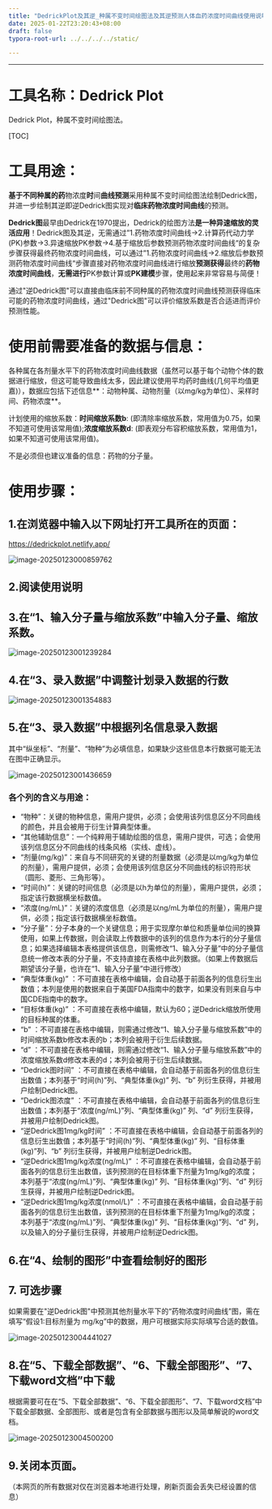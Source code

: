 ```yaml
---
title: "DedrickPlot及其逆_种属不变时间绘图法及其逆预测人体血药浓度时间曲线使用说明"
date: 2025-01-22T23:20:43+08:00
draft: false
typora-root-url: ../../../../static/

---
```


---

# 工具名称：Dedrick Plot

Dedrick Plot，种属不变时间绘图法。

[TOC]

# 工具用途：

**基于不同种属的药**物浓度**时**间**曲线预测**采用种属不变时间绘图法绘制Dedrick图，并进一步绘制其逆即逆Dedrick图实现对**临床药物浓度时间曲线**的预测。

**Dedrick图**最早由Dedrick在1970提出，Dedrick的绘图方法**是一种异速缩放的灵活应用**！Dedrick图及其逆，无需通过”1.药物浓度时间曲线→2.计算药代动力学(PK)参数→3.异速缩放PK参数→4.基于缩放后参数预测药物浓度时间曲线“的复杂步骤获得最终药物浓度时间曲线，可以通过”1.药物浓度时间曲线→2.缩放后参数预测药物浓度时间曲线“步骤直接对药物浓度时间曲线进行缩放**预测获得**最终的**药物浓度时间曲线**，**无需进行**PK参数计算或**PK建模**步骤，使用起来非常容易与简便！

通过"逆Dedrick图"可以直接由临床前不同种属的药物浓度时间曲线预测获得临床可能的药物浓度时间曲线，通过"Dedrick图"可以评价缩放系数是否合适进而评价预测性能。

# 使用前需要准备的数据与信息：

各种属在各剂量水平下的药物浓度时间曲线数据（虽然可以基于每个动物个体的数据进行缩放，但这可能导致曲线太多，因此建议使用平均药时曲线(几何平均值更嘉)），数据应包括下述信息**：动物种属、动物剂量（以mg/kg为单位）、采样时间、药物浓度**。

计划使用的缩放系数：**时间缩放系数b**: (即清除率缩放系数，常用值为0.75，如果不知道可使用该常用值);**浓度缩放系数d**: (即表观分布容积缩放系数，常用值为1，如果不知道可使用该常用值)。

不是必须但也建议准备的信息：药物的分子量。

# 使用步骤：

## 1.在浏览器中输入以下网址打开工具所在的页面：

https://dedrickplot.netlify.app/

![image-20250123000859762](/DedrickPlot种属不变时间法预测人体血药浓度时间曲线使用说明/image-20250123000859762.png)

## 2.阅读使用说明

## 3.在“1、输入分子量与缩放系数”中输入分子量、缩放系数。

![image-20250123001239284](/DedrickPlot种属不变时间法预测人体血药浓度时间曲线使用说明/image-20250123001239284.png)

## 4.在“3、录入数据”中调整计划录入数据的行数

![image-20250123001354883](/DedrickPlot种属不变时间法预测人体血药浓度时间曲线使用说明/image-20250123001354883.png)

## 5.在“3、录入数据”中根据列名信息录入数据

其中“纵坐标”、“剂量”、“物种”为必填信息，如果缺少这些信息本行数据可能无法在图中正确显示。

![image-20250123001436659](/DedrickPlot种属不变时间法预测人体血药浓度时间曲线使用说明/image-20250123001436659.png)

### 各个列的含义与用途：

- “物种”：关键的物种信息，需用户提供，必须；会使用该列信息区分不同曲线的颜色，并且会被用于衍生计算典型体重。
- “其他辅助信息”：一个纯粹用于辅助绘图的信息，需用户提供，可选；会使用该列信息区分不同曲线的线条风格（实线、虚线）。
- “剂量(mg/kg)”：来自与不同研究的关键的剂量数据（必须是以mg/kg为单位的剂量），需用户提供，必须；会使用该列信息区分不同曲线的标识符形状（圆形、菱形、三角形等）。
- “时间(h)”：关键的时间信息（必须是以h为单位的剂量），需用户提供，必须；指定该行数据横坐标数值。
- “浓度(ng/mL)”：关键的浓度信息（必须是以ng/mL为单位的剂量），需用户提供，必须；指定该行数据横坐标数值。
- “分子量”：分子本身的一个关键信息；用于实现摩尔单位和质量单位间的换算使用，如果上传数据，则会读取上传数据中的该列的信息作为本行的分子量信息；如果选择编辑本表格提供该信息，则需修改“1、输入分子量”中的分子量信息统一修改本表的分子量，不支持直接在表格中此列数据。（如果上传数据后期望该分子量，也许在“1、输入分子量”中进行修改）
- “典型体重(kg)” ：不可直接在表格中编辑，会自动基于前面各列的信息衍生出数值；本列是使用的数据来自于美国FDA指南中的数字，如果没有则来自与中国CDE指南中的数字。
- “目标体重(kg)” ：不可直接在表格中编辑，默认为60；逆Dedrick缩放所使用的目标种属的体重。
- “b” ：不可直接在表格中编辑，则需通过修改“1、输入分子量与缩放系数”中的时间缩放系数b修改本表的b；本列会被用于衍生后续数据。
- “d” ：不可直接在表格中编辑，则需通过修改“1、输入分子量与缩放系数”中的浓度缩放系数d修改本表的d；本列会被用于衍生后续数据。
- “Dedrick图时间” ：不可直接在表格中编辑，会自动基于前面各列的信息衍生出数值；本列基于“时间(h)”列、“典型体重(kg)” 列、“b” 列衍生获得，并被用户绘制Dedrick图。
- “Dedrick图浓度” ：不可直接在表格中编辑，会自动基于前面各列的信息衍生出数值；本列基于“浓度(ng/mL)”列、“典型体重(kg)” 列、“d” 列衍生获得，并被用户绘制Dedrick图。
- “逆Dedrick图1mg/kg时间” ：不可直接在表格中编辑，会自动基于前面各列的信息衍生出数值；本列基于“时间(h)”列、“典型体重(kg)” 列、“目标体重(kg)”列、“b” 列衍生获得，并被用户绘制逆Dedrick图。
- “逆Dedrick图1mg/kg浓度(ng/mL)” ：不可直接在表格中编辑，会自动基于前面各列的信息衍生出数值，该列预测的在目标体重下剂量为1mg/kg的浓度；本列基于“浓度(ng/mL)”列、“典型体重(kg)” 列、“目标体重(kg)”列、“d” 列衍生获得，并被用户绘制逆Dedrick图。
- “逆Dedrick图1mg/kg浓度(nmol/L)” ：不可直接在表格中编辑，会自动基于前面各列的信息衍生出数值，该列预测的在目标体重下剂量为1mg/kg的浓度；本列基于“浓度(ng/mL)”列、“典型体重(kg)” 列、“目标体重(kg)”列、“d” 列，以及输入的分子量衍生获得，并被用户绘制逆Dedrick图。


## 6.在“4、绘制的图形”中查看绘制好的图形

## 7. 可选步骤

如果需要在"逆Dedrick图"中预测其他剂量水平下的“药物浓度时间曲线”图，需在填写“假设1:目标剂量为 mg/kg”中的数据，用户可根据实际实际填写合适的数值。

![image-20250123004441027](/DedrickPlot种属不变时间法预测人体血药浓度时间曲线使用说明/image-20250123004441027.png)

## 8.在“5、下载全部数据”、“6、下载全部图形”、“7、下载word文档”中下载

根据需要可在在“5、下载全部数据”、“6、下载全部图形”、“7、下载word文档”中下载全部数据、全部图形、或者是包含有全部数据与图形以及简单解说的word文档。

![image-20250123004500200](/DedrickPlot种属不变时间法预测人体血药浓度时间曲线使用说明/image-20250123004500200.png)

## 9.关闭本页面。

（本网页的所有数据对仅在浏览器本地进行处理，刷新页面会丢失已经设置的信息）
